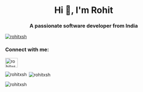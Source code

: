 <h1 align="center">Hi 👋, I'm Rohit</h1>
<h3 align="center">A passionate software developer from India</h3>

<p align="left"> <a href="https://github.com/ryo-ma/github-profile-trophy"><img src="https://github-profile-trophy.vercel.app/?username=rohitxsh" alt="rohitxsh" /></a> </p>

<h3 align="left">Connect with me:</h3>
<p align="left">
<a href="https://linkedin.com/in/rohitxsh" target="blank"><img align="center" src="https://raw.githubusercontent.com/rahuldkjain/github-profile-readme-generator/master/src/images/icons/Social/linked-in-alt.svg" alt="rohitxsh" height="30" width="40" /></a>
</p>

<p><img align="left" src="https://github-readme-stats.vercel.app/api/top-langs?username=rohitxsh&show_icons=true&locale=en&layout=compact" alt="rohitxsh" /></p>

<p>&nbsp;<img align="center" src="https://github-readme-stats.vercel.app/api?username=rohitxsh&show_icons=true&locale=en" alt="rohitxsh" /></p>

<p><img align="center" src="https://github-readme-streak-stats.herokuapp.com/?user=rohitxsh&" alt="rohitxsh" /></p>
